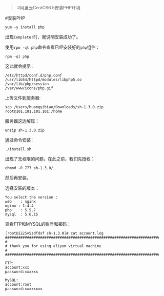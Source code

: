>#阿里云CentOS6.5安装PHP环境

#安装PHP

```
yum -y install php
```

出现`Complete!`时，就说明安装成功了。

使用`rpm -ql php`命令查看已经安装好的`php`组件：

```
rpm -ql php
```

这此就会提示：

```
/etc/httpd/conf.d/php.conf
/usr/lib64/httpd/modules/libphp5.so
/var/lib/php/session
/var/www/icons/php.gif
```

上传文件到服务器:

```
scp /Users/huangyibiao/Downloads/sh-1.3.0.zip  root@101.101.101.101:/home
```

服务器这边解压：

```
unzip sh-1.3.0.zip
```

通过命令安装：

```
./install.sh
```
出现了无权限的问题，在此之前，我们先授权：

```
chmod -R 777 sh-1.3.0/
```

然后再安装。

选择安装的版本：

```
You select the version :
web    : nginx
nginx : 1.4.4
php    : 5.5.7
mysql  : 5.6.15
```

查看FTP和MYSQL的账号和密码：

```
[root@iZ25v5sdfdsf sh-1.3.0]# cat account.log
##########################################################################
#
# thank you for using aliyun virtual machine
#
##########################################################################

FTP:
account:xxx
password:xxxxxx

MySQL:
account:root
password:xxxxxxxx
```